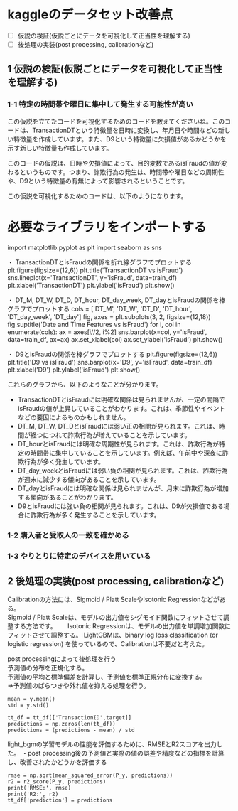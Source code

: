 # kaggleのデータセット改善点
- [ ] 仮説の検証(仮説ごとにデータを可視化して正当性を理解する)
- [ ] 後処理の実装(post processing, calibrationなど)

## 1 仮説の検証(仮説ごとにデータを可視化して正当性を理解する)
### 1-1 特定の時間帯や曜日に集中して発生する可能性が高い
この仮説を立てたコードを可視化するためのコードを教えてくださいね。このコードは、TransactionDTという特徴量を日時に変換し、年月日や時間などの新しい特徴量を作成しています。また、D9という特徴量に欠損値があるかどうかを示す新しい特徴量も作成しています。

このコードの仮説は、日時や欠損値によって、目的変数であるisFraudの値が変わるというものです。つまり、詐欺行為の発生は、時間帯や曜日などの周期性や、D9という特徴量の有無によって影響されるということです。

この仮説を可視化するためのコードは、以下のようになります。

# 必要なライブラリをインポートする
import matplotlib.pyplot as plt
import seaborn as sns

・ TransactionDTとisFraudの関係を折れ線グラフでプロットする
plt.figure(figsize=(12,6))
plt.title('TransactionDT vs isFraud')
sns.lineplot(x='TransactionDT', y='isFraud', data=train_df)
plt.xlabel('TransactionDT')
plt.ylabel('isFraud')
plt.show()

・ DT_M, DT_W, DT_D, DT_hour, DT_day_week, DT_dayとisFraudの関係を棒グラフでプロットする
cols = ['DT_M', 'DT_W', 'DT_D', 'DT_hour', 'DT_day_week', 'DT_day']
fig, axes = plt.subplots(3, 2, figsize=(12,18))
fig.suptitle('Date and Time Features vs isFraud')
for i, col in enumerate(cols):
    ax = axes[i//2, i%2]
    sns.barplot(x=col, y='isFraud', data=train_df, ax=ax)
    ax.set_xlabel(col)
    ax.set_ylabel('isFraud')
plt.show()

・ D9とisFraudの関係を棒グラフでプロットする
plt.figure(figsize=(12,6))
plt.title('D9 vs isFraud')
sns.barplot(x='D9', y='isFraud', data=train_df)
plt.xlabel('D9')
plt.ylabel('isFraud')
plt.show()

これらのグラフから、以下のようなことが分かります。

- TransactionDTとisFraudには明確な関係は見られませんが、一定の間隔でisFraudの値が上昇していることがわかります。これは、季節性やイベントなどの要因によるものかもしれません。
- DT_M, DT_W, DT_DとisFraudには弱い正の相関が見られます。これは、時間が経つにつれて詐欺行為が増えていることを示しています。
- DT_hourとisFraudには明確な周期性が見られます。これは、詐欺行為が特定の時間帯に集中していることを示しています。例えば、午前中や深夜に詐欺行為が多く発生しています。
- DT_day_weekとisFraudには弱い負の相関が見られます。これは、詐欺行為が週末に減少する傾向があることを示しています。
- DT_dayとisFraudには明確な関係は見られませんが、月末に詐欺行為が増加する傾向があることがわかります。
- D9とisFraudには強い負の相関が見られます。これは、D9が欠損値である場合に詐欺行為が多く発生することを示しています。

### 1-2 購入者と受取人の一致を確かめる


### 1-3 やりとりに特定のデバイスを用いている



## 2 後処理の実装(post processing, calibrationなど)
Calibrationの方法には、Sigmoid / Platt ScaleやIsotonic Regressionなどがある。  
Sigmoid / Platt Scaleは、モデルの出力値をシグモイド関数にフィットさせて調整する方法です。　　
Isotonic Regressionは、モデルの出力値を単調増加関数にフィットさせて調整する。
LightGBMは、binary log loss classification (or logistic regression) を使っているので、Calibrationは不要だと考えた。

post  processingによって後処理を行う  
予測値の分布を正規化する。  
予測値の平均と標準偏差を計算し、予測値を標準正規分布に変換する。  
⇒予測値のばらつきや外れ値を抑える処理を行う。  

    mean = y.mean() 
    std = y.std()
    
    tt_df = tt_df[['TransactionID',target]] 
    predictions = np.zeros(len(tt_df))
    predictions = (predictions - mean) / std

light_bgmの学習モデルの性能を評価するために、RMSEとR2スコアを出力した。
・post processing後の予測値と実際の値の誤差や精度などの指標を計算し、改善されたかどうかを評価する

    rmse = np.sqrt(mean_squared_error(P_y, predictions)) 
    r2 = r2_score(P_y, predictions) 
    print('RMSE:', rmse) 
    print('R2:', r2)    
    tt_df['prediction'] = predictions
